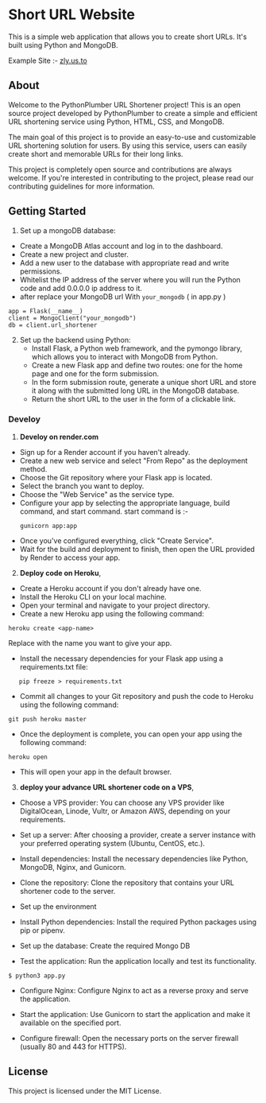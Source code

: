 # Short URL Website

This is a simple web application that allows you to create short URLs. It's built using Python and MongoDB. 

Example Site :-  <a href="https://zly.us.to">zly.us.to</a> 

## About

Welcome to the PythonPlumber URL Shortener project! This is an open source project developed by PythonPlumber to create a simple and efficient URL shortening service using Python, HTML, CSS, and MongoDB.

The main goal of this project is to provide an easy-to-use and customizable URL shortening solution for users. By using this service, users can easily create short and memorable URLs for their long links.

This project is completely open source and contributions are always welcome. If you're interested in contributing to the project, please read our contributing guidelines for more information.

## Getting Started

1. Set up a mongoDB database:
- Create a MongoDB Atlas account and log in to the dashboard.
- Create a new project and cluster.
- Add a new user to the database with appropriate read and write permissions.
- Whitelist the IP address of the server where you will run the Python code and add 0.0.0.0 ip address to it.
- after replace your MongoDB url With `your_mongodb` ( in app.py )
```
app = Flask(__name__)
client = MongoClient("your_mongodb")
db = client.url_shortener
```
2. Set up the backend using Python:
   - Install Flask, a Python web framework, and the pymongo library, which allows you to interact with MongoDB from Python.
   - Create a new Flask app and define two routes: one for the home page and one for the form submission.
   - In the form submission route, generate a unique short URL and store it along with the submitted long URL in the MongoDB database.
   - Return the short URL to the user in the form of a clickable link.

### Develoy 
1. <b>Develoy on render.com</b>

-    Sign up for a Render account if you haven't already.
-   Create a new web service and select "From Repo" as the deployment method.
-   Choose the Git repository where your Flask app is located.
-   Select the branch you want to deploy.
-   Choose the "Web Service" as the service type.
-   Configure your app by selecting the appropriate language, build command, and start command.
    start command is :-
    ```
    gunicorn app:app
    ```
-   Once you've configured everything, click "Create Service".
-   Wait for the build and deployment to finish, then open the URL provided by Render to access your app.
    
2. <b>Deploy code on Heroku</b>,

- Create a Heroku account if you don't already have one.
- Install the Heroku CLI on your local machine.
- Open your terminal and navigate to your project directory.
- Create a new Heroku app using the following command:
```
heroku create <app-name>
```
Replace <app-name> with the name you want to give your app.

- Install the necessary dependencies for your Flask app using a requirements.txt file:
   
```
   pip freeze > requirements.txt
```

- Commit all changes to your Git repository and push the code to Heroku using the following command:
```
git push heroku master
```
 
- Once the deployment is complete, you can open your app using the following command:
```
heroku open
```

- This will open your app in the default browser.
   
   
   
3. <b>deploy your advance URL shortener code on a VPS</b>,
   
 -  Choose a VPS provider: You can choose any VPS provider like DigitalOcean, Linode, Vultr, or Amazon AWS, depending on your requirements.

 -  Set up a server: After choosing a provider, create a server instance with your preferred operating system (Ubuntu, CentOS, etc.).

 -  Install dependencies: Install the necessary dependencies like Python, MongoDB, Nginx, and Gunicorn.

 -  Clone the repository: Clone the repository that contains your URL shortener code to the server.

 -  Set up the environment

 -  Install Python dependencies: Install the required Python packages using pip or pipenv.

 -  Set up the database: Create the required Mongo DB

 -  Test the application: Run the application locally and test its functionality.
```
$ python3 app.py
```
 -  Configure Nginx: Configure Nginx to act as a reverse proxy and serve the application.

 -  Start the application: Use Gunicorn to start the application and make it available on the specified port.

 -  Configure firewall: Open the necessary ports on the server firewall (usually 80 and 443 for HTTPS).
   

## License

This project is licensed under the MIT License.
